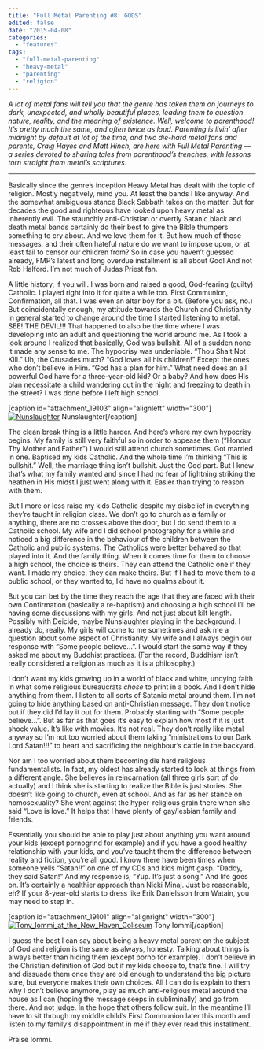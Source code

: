 ```yaml
---
title: "Full Metal Parenting #8: GODS"
edited: false
date: "2015-04-08"
categories:
  - "features"
tags:
  - "full-metal-parenting"
  - "heavy-metal"
  - "parenting"
  - "religion"
---
```


_A lot of metal fans will tell you that the genre has taken them on journeys to dark, unexpected, and wholly beautiful places, leading them to question nature, reality, and the meaning of existence. Well, welcome to parenthood! It’s pretty much the same, and often twice as loud. Parenting is livin’ after midnight by default at lot of the time, and two die-hard metal fans and parents, Craig Hayes and Matt Hinch, are here with Full Metal Parenting — a series devoted to sharing tales from parenthood’s trenches, with lessons torn straight from metal’s scriptures._

* * *

Basically since the genre’s inception Heavy Metal has dealt with the topic of religion. Mostly negatively, mind you. At least the bands I like anyway. And the somewhat ambiguous stance Black Sabbath takes on the matter. But for decades the good and righteous have looked upon heavy metal as inherently evil. The staunchly anti-Christian or overtly Satanic black and death metal bands certainly do their best to give the Bible thumpers something to cry about. And we love them for it. But how much of those messages, and their often hateful nature do we want to impose upon, or at least fail to censor our children from? So in case you haven’t guessed already, FMP’s latest and long overdue installment is all about God! And not Rob Halford. I’m not much of Judas Priest fan.

A little history, if you will. I was born and raised a good, God-fearing (guilty) Catholic. I played right into it for quite a while too. First Communion, Confirmation, all that. I was even an altar boy for a bit. (Before you ask, no.) But coincidentally enough, my attitude towards the Church and Christianity in general started to change around the time I started listening to metal. SEE! THE DEVIL!!! That happened to also be the time where I was developing into an adult and questioning the world around me. As I took a look around I realized that basically, God was bullshit. All of a sudden none it made any sense to me. The hypocrisy was undeniable. “Thou Shalt Not Kill.” Uh, the Crusades much? “God loves all his children!” Except the ones who don’t believe in Him. “God has a plan for him.” What need does an all powerful God have for a three-year-old kid? Or a baby? And how does His plan necessitate a child wandering out in the night and freezing to death in the street? I was done before I left high school.

\[caption id="attachment\_19103" align="alignleft" width="300"\][![Nunslaughter](https://hellbound.ca/wp-content/uploads/2015/04/Nunslaughter-300x300.jpg)](https://hellbound.ca/wp-content/uploads/2015/04/Nunslaughter.jpg) Nunslaughter\[/caption\]

The clean break thing is a little harder. And here’s where my own hypocrisy begins. My family is still very faithful so in order to appease them (“Honour Thy Mother and Father”) I would still attend church sometimes. Got married in one. Baptised my kids Catholic. And the whole time I’m thinking “This is bullshit.” Well, the marriage thing isn’t bullshit. Just the God part. But I knew that’s what my family wanted and since I had no fear of lightning striking the heathen in His midst I just went along with it. Easier than trying to reason with them.

But I more or less raise my kids Catholic despite my disbelief in everything they’re taught in religion class. We don’t go to church as a family or anything, there are no crosses above the door, but I do send them to a Catholic school. My wife and I did school photography for a while and noticed a big difference in the behaviour of the children between the Catholic and public systems. The Catholics were better behaved so that played into it. And the family thing. When it comes time for them to choose a high school, the choice is theirs. They can attend the Catholic one if they want. I made my choice, they can make theirs. But if I had to move them to a public school, or they wanted to, I’d have no qualms about it.

But you can bet by the time they reach the age that they are faced with their own Confirmation (basically a re-baptism) and choosing a high school I’ll be having some discussions with my girls. And not just about kilt length. Possibly with Deicide, maybe Nunslaughter playing in the background. I already do, really. My girls will come to me sometimes and ask me a question about some aspect of Christianity. My wife and I always begin our response with “Some people believe…”. I would start the same way if they asked me about my Buddhist practices. (For the record, Buddhism isn’t really considered a religion as much as it is a philosophy.)

I don’t want my kids growing up in a world of black and white, undying faith in what some religious bureaucrats _chose_ to print in a book. And I don’t hide anything from them. I listen to all sorts of Satanic metal around them. I’m not going to hide anything based on anti-Christian message. They don’t notice but if they did I’d lay it out for them. Probably starting with “Some people believe...”. But as far as that goes it’s easy to explain how most if it is just shock value. It’s like with movies. It’s not real. They don’t really like metal anyway so I’m not too worried about them taking “ministrations to our Dark Lord Satan!!!” to heart and sacrificing the neighbour’s cattle in the backyard.

Nor am I too worried about them becoming die hard religious fundamentalists. In fact, my oldest has already started to look at things from a different angle. She believes in reincarnation (all three girls sort of do actually) and I think she is starting to realize the Bible is just stories. She doesn’t like going to church, even at school. And as far as her stance on homosexuality? She went against the hyper-religious grain there when she said “Love is love.” It helps that I have plenty of gay/lesbian family and friends.

Essentially you should be able to play just about anything you want around your kids (except pornogrind for example) and if you have a good healthy relationship with your kids, and you’ve taught them the difference between reality and fiction, you’re all good. I know there have been times when someone yells “Satan!!” on one of my CDs and kids might gasp. “Daddy, they said Satan!” And my response is, “Yup. It’s just a song.” And life goes on. It’s certainly a healthier approach than Nicki Minaj. Just be reasonable, eh? If your 8-year-old starts to dress like Erik Danielsson from Watain, you may need to step in.

\[caption id="attachment\_19101" align="alignright" width="300"\][![Tony_Iommi_at_the_New_Haven_Coliseum](https://hellbound.ca/wp-content/uploads/2015/04/Tony_Iommi_at_the_New_Haven_Coliseum-300x252.jpg)](https://hellbound.ca/wp-content/uploads/2015/04/Tony_Iommi_at_the_New_Haven_Coliseum.jpg) Tony Iommi\[/caption\]

I guess the best I can say about being a heavy metal parent on the subject of God and religion is the same as always, honesty. Talking about things is always better than hiding them (except porno for example). I don’t believe in the Christian definition of God but if my kids choose to, that’s fine. I will try and dissuade them once they are old enough to understand the big picture sure, but everyone makes their own choices. All I can do is explain to them why I don’t believe anymore, play as much anti-religious metal around the house as I can (hoping the message seeps in subliminally) and go from there. And not judge. In the hope that others follow suit. In the meantime I’ll have to sit through my middle child’s First Communion later this month and listen to my family’s disappointment in me if they ever read this installment.

Praise Iommi.
